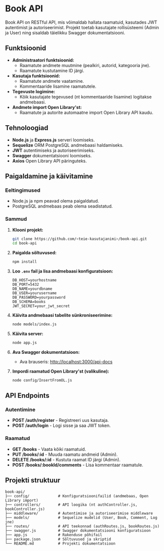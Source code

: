 # Book API

Book API on RESTful API, mis võimaldab hallata raamatuid, kasutades JWT autentimist ja autoriseerimist. Projekt toetab kasutajate rollisüsteemi (Admin ja User) ning sisaldab täielikku Swagger dokumentatsiooni.

## Funktsioonid

- **Administraatori funktsioonid:**
  - Raamatute andmete muutmine (pealkiri, autorid, kategooria jne).
  - Raamatute kustutamine ID järgi.
- **Kasutaja funktsioonid:**
  - Raamatute andmete vaatamine.
  - Kommentaaride lisamine raamatutele.
- **Tegevuste logimine:**
  - Kõik kasutajate tegevused (nt kommentaaride lisamine) logitakse andmebaasi.
- **Andmete import Open Library'st:**
  - Raamatute ja autorite automaatne import Open Library API kaudu.

## Tehnoloogiad

- **Node.js** ja **Express.js** serveri loomiseks.
- **Sequelize** ORM PostgreSQL andmebaasi haldamiseks.
- **JWT** autentimiseks ja autoriseerimiseks.
- **Swagger** dokumentatsiooni loomiseks.
- **Axios** Open Library API päringuteks.

## Paigaldamine ja käivitamine

### Eeltingimused

- Node.js ja npm peavad olema paigaldatud.
- PostgreSQL andmebaas peab olema seadistatud.

### Sammud

1. **Klooni projekt:**
   ```bash
   git clone https://github.com/<teie-kasutajanimi>/book-api.git
   cd book-api
   ```

2. **Paigalda sõltuvused:**
   ```bash
   npm install
   ```

3. **Loo `.env` fail ja lisa andmebaasi konfiguratsioon:**
   ```plaintext
   DB_HOST=yourhostname
   DB_PORT=5432
   DB_NAME=yourdbname
   DB_USER=yourusername
   DB_PASSWORD=yourpassword
   DB_SCHEMA=books
   JWT_SECRET=your_jwt_secret
   ```

4. **Käivita andmebaasi tabelite sünkroniseerimine:**
   ```bash
   node models/index.js
   ```

5. **Käivita server:**
   ```bash
   node app.js
   ```

6. **Ava Swagger dokumentatsioon:**
   - Ava brauseris: [http://localhost:3000/api-docs](http://localhost:3000/api-docs)

7. **Impordi raamatud Open Library'st (valikuline):**
   ```bash
   node config/InsertFromOL.js
   ```

## API Endpoints

### Autentimine
- **POST /auth/register** - Registreeri uus kasutaja.
- **POST /auth/login** - Logi sisse ja saa JWT token.

### Raamatud
- **GET /books** - Vaata kõiki raamatuid.
- **PUT /books/:id** - Muuda raamatu andmeid (Admin).
- **DELETE /books/:id** - Kustuta raamat ID järgi (Admin).
- **POST /books/:bookId/comments** - Lisa kommentaar raamatule.

## Projekti struktuur

```
book-api/
├── config/             # Konfiguratsioonifailid (andmebaas, Open Library import)
├── controllers/        # API loogika (nt authController.js, bookController.js)
├── middleware/         # Autentimise ja autoriseerimise middleware
├── models/             # Sequelize mudelid (User, Book, Comment, Log jne)
├── routes/             # API teekonnad (authRoutes.js, bookRoutes.js)
├── swagger.js          # Swagger dokumentatsiooni konfiguratsioon
├── app.js              # Rakenduse põhifail
├── package.json        # Sõltuvused ja skriptid
└── README.md           # Projekti dokumentatsioon
```

